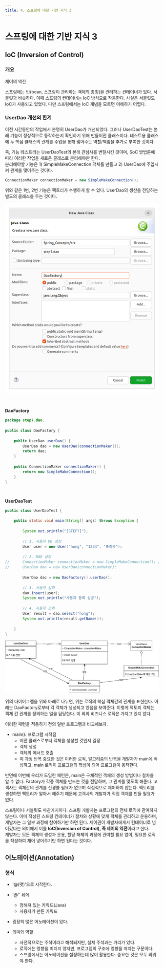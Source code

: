 ```yaml
---
title: 4. 스프링에 대한 기반 지식 3
---
```


# 스프링에 대한 기반 지식 3
## IoC (Inversion of Control)

### 개요

제어의 역전

스프링에는 빈(bean, 스프링이 관리하는 객체의 총칭)을 관리하는 컨테이너가 있다. 서블릿과 비슷하다. 이때 스프링의 컨테이너는 IoC 방식으로 작동한다. 사실은 서블릿도 IoC가 사용되고 있었다. 다만 스프링에서는 IoC 개념을 모르면 이해하기 어렵다.

### UserDao 개선의 한계

이전 시간동안의 작업에서 분명히 UserDao가 개선되었다. 그러나 UserDaoTest는 본래 기능이 정상적으로 동작하는지 확인하기 위해 만들어진 클래스이다. 테스트용 클래스에 두 핵심 클래스의 관계를 주입을 통해 맺어주는 역할/책임을 추가로 부여한 것이다.

즉, 기능 테스트라는 UserDaoTest의 본래 관심사를 변질시킨 것이며, SoC 방법론에 따라 이러한 작업을 새로운 클래스로 분리해야만 한다.  
분리해야할 기능은 1) SimpleMakeConnection 객체를 만들고 2) UserDao에 주입시켜 관계를 맺어주는 것이다.

```java
ConnectionMaker connectionMaker = new SimpleMakeConnection();
```

위와 같은 1번, 2번 기능은 팩토리가 수행하게 할 수 있다. UserDao의 생산을 전담하는 별도의 클래스를 두는 것이다.

![e91ac625ef1ad1e33e9fa9fbb4c860c8.png](Assets/e91ac625ef1ad1e33e9fa9fbb4c860c8.png)

&nbsp;

**DaoFactory**

```java
package step7.dao;

public class DaoFactory {

	public UserDao userDao() {
		UserDao dao = new UserDao(connectionMaker());
		return dao;
	}
	
	public ConnectionMaker connectionMaker() {
		return new SimpleMakeConnection();
	}
}

```

&nbsp;

**UserDaoTest**

```java
public class UserDaoTest {

	public static void main(String[] args) throws Exception {
		
		System.out.println("[STEP7]");
		
		// 1. 사용자 VO 생성
		User user = new User("hong", "1234", "홍길동");
		
		// 2. DAO 생성
//		ConnectionMaker connectionMaker = new SimpleMakeConnection(); // 의존성 제거를 위해 밖에서 생성
//		UserDao dao = new UserDao(connectionMaker);
		
		UserDao dao = new DaoFactory().userDao();
		
		// 3. 사용자 입력
		dao.insert(user);
		System.out.println("사용자 등록 성공");
		
		// 4. 사용자 조회
		User result = dao.select("hong");
		System.out.println(result.getName());
		
	}
}
```

![4a0c8dd6626461b8b6d9a1642c92c354.png](Assets/4a0c8dd6626461b8b6d9a1642c92c354.png)

위의 다이어그램을 위와 아래로 나누면, 위는 로직의 핵심 객체간의 관계를 표현한다. 아래는 DaoFactory로부터 각 객체가 생성되고 있음을 보여준다. 이렇게 팩토리 객체는 객체 간 관계를 정의하는 일을 담당한다. 이 외의 비즈니스 로직은 가지고 있지 않다.

이러한 패턴을 적용하기 전의 일반 프로그램과 비교해보자. 
- main(): 프로그램 시작점
    - 어떤 클래스로부터 객체를 생성할 것인지 결정
    - 객체 생성
    - 객체의 메서드 호출
    - 이 과정 반복
중요한 것은 이러한 로직, 알고리즘의 반복을 개발자가 main에 작성하고, main 로직이 프로그램의 핵심이 되어 프로그램이 동작한다.

반면에 이번에 우리가 도입한 패턴은, main은 구체적인 객체의 생성 방법이나 절차를 알 수 없다. Factory가 각종 객체를 만드는 것을 전담하며, 그 관계를 맺도록 해준다. 고객사는 객체간의 관계를 신경쓸 필요가 없으며 직접적으로 제어하지 않는다. 팩토리를 생성하면 팩토리가 알아서 해주기 때문에 고객사의 개발자가 직접 객체를 만들 필요가 없다.

스프링이나 서블릿도 마찬가지이다. 스프링 개발자는 프로그램의 전체 로직에 관여하지 않는다. 이미 작성된 스프링 컨테이너가 절차와 상황에 맞게 객체를 관리하고 운용하며, 개발자는 그 일부 과정에 참여하기만 하면 된다. 제어권이 개발자에게서 컨테이너로 넘어갔다는 의미에서 이를 **IoC(Inversion of Control), 즉 제어의 역전**이라고 한다.  
개발자는 모든 객체의 생성과 운용, 할당 해제의 과정에 관여할 필요 없이, 필요한 로직을 작성하여 채어 넣어주기만 하면 된다는 것이다.



## 어노테이션(Annotation)

### 형식

- '@(앳)'으로 시작한다.

- '@'' 뒤에
    - 정해져 있는 키워드(Java)
    - 사용자가 만든 키워드

- 굉장히 많은 어노테이션이 있다.

- 의미와 역할
    - 사전적으로는 주석이라고 해석되지만, 실제 주석과는 거리가 있다.
    - 로직에는 영향을 미치지 않지만, 프로그램의 구조에 영향을 미치는 구문이다.
    - 스프링에서는 어노테이션을 설정하는데 많이 활용한다. 중요한 것은 모두 외워야 한다.
